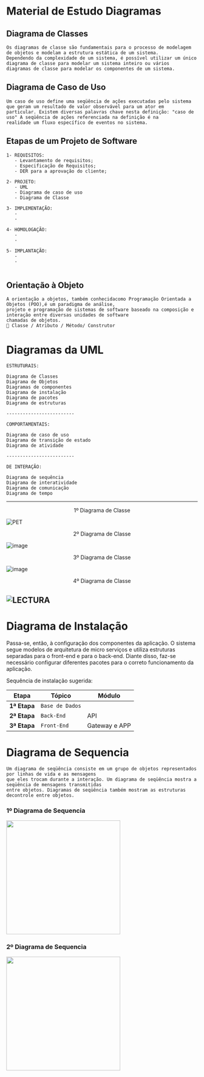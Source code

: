 # Material de Estudo Diagramas
## Diagrama de Classes
```
Os diagramas de classe são fundamentais para o processo de modelagem de objetos e modelam a estrutura estática de um sistema.
Dependendo da complexidade de um sistema, é possível utilizar um único diagrama de classe para modelar um sistema inteiro ou vários
diagramas de classe para modelar os componentes de um sistema.
```

## Diagrama de Caso de Uso
```
Um caso de uso define uma seqüência de ações executadas pelo sistema que geram um resultado de valor observável para um ator em 
particular. Existem diversas palavras chave nesta definição: "caso de uso" A seqüência de ações referenciada na definição é na
realidade um fluxo específico de eventos no sistema.
```

## Etapas de um Projeto de Software
```
1- REQUISITOS:
   - Levantamento de requisitos;
   - Especificação de Requisitos;
   - DER para a aprovação do cliente;

2- PROJETO: 
   - UML
   - Diagrama de caso de uso
   - Diagrama de Classe

3- IMPLEMENTAÇÃO:
   - 
   - 

4- HOMOLOGAÇÃO:
   - 
   - 

5- IMPLANTAÇÃO:
   - 
   - 
   
```

## Orientação à Objeto
```
A orientação a objetos, também conhecidacomo Programação Orientada a Objetos (POO),é um paradigma de análise, 
projeto e programação de sistemas de software baseado na composição e interação entre diversas unidades de software
chamadas de objetos.
 Classe / Atributo / Método/ Construtor
```

# Diagramas da UML
```
ESTRUTURAIS:

Diagrama de Classes
Diagrama de Objetos
Diagramas de componentes
Diagrama de instalação
Diagrama de pacotes
Diagrama de estruturas

-------------------------

COMPORTAMENTAIS:

Diagrama de caso de uso
Diagrama de transição de estado
Diagrama de atividade

-------------------------

DE INTERAÇÃO:

Diagrama de sequência
Diagrama de interatividade
Diagrama de comunicação
Diagrama de tempo
```
---
 <p align="center">
1º Diagrama de Classe
 
![PET](https://user-images.githubusercontent.com/79007014/114208796-2d3ed480-995e-11eb-9460-75511f36b300.png)
<p>

<p align="center">
2º Diagrama de Classe
  
![image](https://user-images.githubusercontent.com/79007014/114208981-69723500-995e-11eb-83f6-1dd33808e9bd.png)
<p>

<p align="center">
3º Diagrama de Classe

![image](https://user-images.githubusercontent.com/79007014/114208620-f8328200-995d-11eb-8bb1-e1ac98324e99.png)
<p>

<p align="center">
4º Diagrama de Classe

![LECTURA](https://user-images.githubusercontent.com/79007014/114208746-1d26f500-995e-11eb-974d-50049cf8b3e9.png)
---
<p>

# Diagrama de Instalação

Passa-se, então, à configuração dos componentes da aplicação. O sistema segue modelos de arquitetura de micro serviços e utiliza estruturas separadas para o front-end e para o back-end. Diante disso, faz-se necessário configurar diferentes pacotes para o correto funcionamento da aplicação.

Sequência de instalação sugerida:

| Etapa        | Tópico           | Módulo        |
| ------------ | ---------------- | ------------- |
| **1ª Etapa** | `Base de Dados`  |               |
| **2ª Etapa** | `Back-End `      | API           |
| **3ª Etapa** | `Front-End`      | Gateway e APP |

# Diagrama de Sequencia
```
Um diagrama de seqüência consiste em um grupo de objetos representados por linhas de vida e as mensagens 
que eles trocam durante a interação. Um diagrama de seqüência mostra a seqüência de mensagens transmitidas
entre objetos. Diagramas de seqüência também mostram as estruturas decontrole entre objetos.
```
 ### 1º Diagrama de Sequencia
 <a>
   <img
height="300"
src="https://miro.medium.com/max/529/1*HhEy_rUnWj2axLTTVQpy5w.png">

   ### 2º Diagrama de Sequencia
 
<img
height="300"
src="https://i.stack.imgur.com/eb7WB.png">
</a>
   
   
